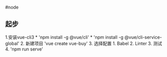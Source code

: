 #node
## 起步
1.安装vue-cli3
    * 'npm install -g @vue/cli'
    * 'npm install -g @vue/cli-service-global'
2.  新建项目 'vue create vue-buy'
3.  选择配置 
    1. Babel 
    2. Linter
    3. 测试
4.  'npm run serve'